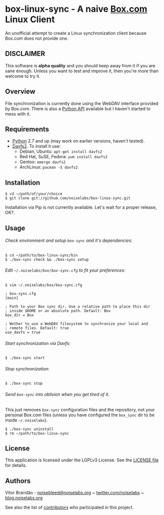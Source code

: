 box-linux-sync - A naive [Box.com](http://box.com/) Linux Client
================================================================

An unofficial attempt to create a Linux synchronization client because Box.com does not provide one.

DISCLAIMER
----------

This software is **alpha quality** and you should keep away from it if you are sane enough. Unless you want to test and improve it, then you're more than welcome to try it.

Overview
--------

File synchronization is currently done using the WebDAV interface provided by Box.com. There is also a [Python API](https://github.com/box/box-python-sdk) available but I haven't started to mess with it.

Requirements
------------

* [Python](http://www.python.org/download/releases/) 2.7 and up (may work on earlier versions, haven't tested).
* [Davfs2](http://savannah.nongnu.org/projects/davfs2). To install it use:
    * Debian, Ubuntu: `apt-get install davfs2`
    * Red Hat, SuSE, Fedora: `yum install davfs2`
    * Gentoo: `emerge davfs2`
    * ArchLinux: `pacman -S davfs2`

Installation
------------

    $ cd ~/path/of/your/choice
    $ git clone git://github.com/noiselabs/box-linux-sync.git
    
Installation via Pip is not currently available. Let's wait for a proper release, OK?.

Usage
-----

###### Check environment and setup `box-sync` and it's dependencies:

    $ cd ~/path/to/box-linux-sync/bin
    $ ./box-sync check && ./box-sync setup

###### Edit `~/.noiselabs/box/box-sync.cfg` to fit your preferences:   
    
    $ vim ~/.noiselabs/box/box-sync.cfg
    
    ; box-sync.cfg
    [main]
    
    ; Path to your Box sync dir. Use a relative path to place this dir
    ; inside $HOME or an absolute path. Default: Box
    box_dir = Box
    
    ; Wether to use a WebDAV filesystem to synchronize your local and
    ; remote files. Default: true
    use_davfs = true

###### Start synchronization via Davfs:

    $ ./box-sync start
    
###### Stop synchronization:

    $ ./box-sync stop

###### Send `box-sync` into oblivion when you get tired of it. 

This just removes `box-sync` configuration files and the repository, not your personal Box.com files (unless you have configured the `box_sync` dir to be inside `~/.noiselabs`).

    $ ./box-sync uninstall
    $ rm ~/path/to/box-linux-sync

License
-------

This application is licensed under the LGPLv3 License. See the [LICENSE file](https://github.com/noiselabs/box-linux-sync/blob/master/LICENSE) for details.

Authors
-------

Vítor Brandão - <noisebleed@noiselabs.org> ~ [twitter.com/noiselabs](http://twitter.com/noiselabs) ~ [blog.noiselabs.org](http://blog.noiselabs.org)

See also the list of [contributors](https://github.com/noiselabs/box-linux-sync/contributors) who participated in this project.

